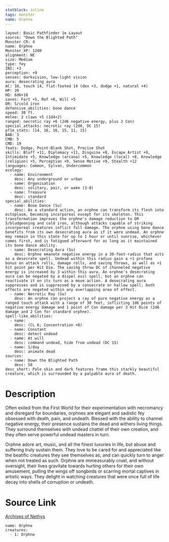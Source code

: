 ```yaml
---
statblock: inline
tags: monster
name: Orphne
---
```

```statblock
layout: Basic Pathfinder 1e Layout
source: "Down the Blighted Path"
Monster_CR: 4
name: Orphne
Monster_XP: 1200
alignment: NE
size: Medium
type: fey
INI: +3
perception: +9
senses: darkvision, low-light vision
aura: desecrating aura
AC: 18, touch 14, flat-footed 14 (dex +3, dodge +1, natural +4)
HP: 39
HD: 6d6+18
saves: Fort +5, Ref +8, Will +5
DR: 5/cold iron
defensive_abilities: bone dance
speed: 30 ft.
melee: 2 claws +5 (1d4+2)
ranged: necrotic ray +6 (2d6 negative energy, plus 2 Con)
special_attacks: necrotic ray (2d6, DC 15)
pf1e_stats: [14, 16, 16, 15, 11, 15]
BAB: 3
CMB: 5
CMD: 19
feats: Dodge, Point-Blank Shot, Precise Shot
skills: Bluff +11, Diplomacy +11, Disguise +8, Escape Artist +9, Intimidate +5, Knowledge (arcana) +5, Knowledge (local) +8, Knowledge (religion) +5, Perception +9, Sense Motive +9, Stealth +12
languages: Common, Sylvan, Undercommon
ecology:
  - name: Environment
    desc: Any underground or urban
  - name: Organisation
    desc: solitary, pair, or wake (3-8)
  - name: Treasure
    desc: standard
special_abilities:
  - name: Bone Dance (Su)
    desc: As a standard action, an orphne can transform its flesh into ectoplasm, becoming incorporeal except for its skeleton. This transformation improves the orphne's damage reduction to DR 5/bludgeoning and cold iron, although attacks capable of striking incorporeal creatures inflict full damage. The orphne using bone dance benefits from its own desecrating aura as if it were undead. An orphne may remain in this state for up to 1 hour or until sunrise, whichever comes first, and is fatigued afterward for as long as it maintained its bone dance ability.
  - name: Desecrating Aura (Su)
    desc: Orphne emanate negative energy in a 30-foot-radius that acts as a desecrate spell. Undead within this radius gain a +1 profane bonus on attack rolls, damage rolls, and saving throws, as well as +1 hit point per Hit Die. The saving throw DC of channeled negative energy is increased by 3 within this aura. An orphne's desecrating aura can be negated by a dispel evil spell, but an orphne can reactivate it on its turn as a move action. A desecrating aura suppresses and is suppressed by a consecrate or hallow spell; both effects are negated within any overlapping area of effect.
  - name: Necrotic Ray (Su)
    desc: An orphne can project a ray of pure negative energy as a ranged touch attack with a range of 30 feet, inflicting 1d6 points of negative energy damage and 1 point of Con damage per 3 Hit Dice (2d6 damage and 2 Con for standard orphne).
spell-like_abilities:
  - name:
    desc: (CL 6; Concentration +8)
  - name: Constant
    desc: detect undead
  - name: At will
    desc: command undead, hide from undead (DC 15)
  - name: 1/day
    desc: animate dead
sources:
  - name: Down the Blighted Path
    desc: 58
desc_short: Pale skin and dark features frame this starkly beautiful creature, which is surrounded by a palpable aura of death.
```
# Description
Often exiled from the First World for their experimentation with necromancy and disregard for boundaries, orphnes are elegant and sadistic fey obsessed with death, pain, and undeath. Blessed with the ability to channel negative energy, their presence sustains the dead and withers living things. They surround themselves with undead chattel of their own creation, and they often serve powerful undead masters in turn.

Orphne adore art, music, and all the finest luxuries in life, but abuse and suffering truly sustain them. They love to be cared for and appreciated like the beatific creatures they see themselves as, and can quickly turn to anger when not treated as such. Orphne are immeasurably cruel, and without oversight, their lives gravitate towards hurting others for their own amusement, pulling the wings off songbirds or scarring mortal captives in artistic ways. They delight in watching creatures that were once full of life decay into shells of corruption or undeath.
# Source Link
[Archives of Nethys](https://aonprd.com/MonsterDisplay.aspx?ItemName=Orphne)
```encounter-table
name: Orphne
creatures:
  - 1: Orphne
```
